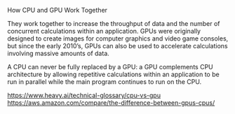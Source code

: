 How CPU and GPU Work Together

They work together to increase the throughput of data and the number of concurrent calculations within an application.
GPUs were originally designed to create images for computer graphics and video game consoles, but since the early 2010’s, GPUs can also be used to accelerate calculations involving massive amounts of data.

A CPU can never be fully replaced by a GPU: a GPU complements CPU architecture by allowing repetitive calculations within an application to be run in parallel while the main program continues to run on the CPU.

https://www.heavy.ai/technical-glossary/cpu-vs-gpu
https://aws.amazon.com/compare/the-difference-between-gpus-cpus/
